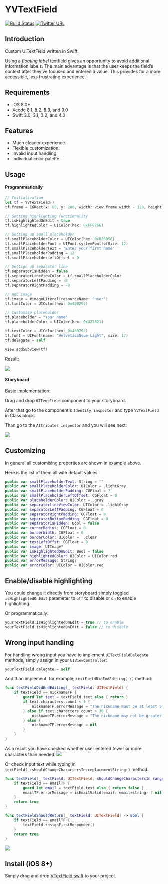 # YVTextField

[![Build Status](https://travis-ci.org/Shadberrow/YVTextField.svg?branch=master)](https://travis-ci.org/Shadberrow/YVTextField)
[![Twitter URL](https://img.shields.io/badge/twitter-@Shadberrow-blue.svg)](https://twitter.com/Shadberrow)

## Introduction

Custom UITextField written in Swift.

Using a *floating label* textfield gives an opportunity to avoid additional information labels.
The main advantage is that the user keeps the field’s context after they’ve focused and entered a value.
This provides for a more accessible, less frustrating experience.

## Requirements

- iOS 8.0+
- Xcode 8.1, 8.2, 8.3, and 9.0
- Swift 3.0, 3.1, 3.2, and 4.0

## Features

- Much cleaner experience.
- Flexible customization.
- Invalid input handling.
- Individual color palette.

## Usage

#### Programmatically

```swift
// Initialization
let tf = YVTextField()
tf.frame = CGRect(x: 60, y: 200, width: view.frame.width - 120, height: 40)

// Setting highlighting functionality
tf.isHighlightedOnEdit = true
tf.highlightedColor = UIColor(hex: 0xFF8766)

// Setting up small placeholder
tf.smallPlaceholderColor = UIColor(hex: 0xB26B58)
tf.smallPlaceholderFont = UIFont.systemFont(ofSize: 12)
tf.smallPlaceholderText = "Enter your first name"
tf.smallPlaceholderPadding = 12
tf.smallPlaceholderLeftOffset = 0

// Settign up separator line
tf.separatorIsHidden = false
tf.separatorLineViewColor = tf.smallPlaceholderColor
tf.separatorLeftPadding = -8
tf.separatorRightPadding = -8

// Add image
tf.image = #imageLiteral(resourceName: "user")
tf.tintColor = UIColor(hex: 0x46B292)

// Customize placeholder
tf.placeholder = "Your name"
tf.placeholderColor = UIColor(hex: 0x422821)

tf.textColor = UIColor(hex: 0x46B292)
tf.font = UIFont(name: "HelveticaNeue-Light", size: 17)
tf.delegate = self

view.addSubview(tf)
```
Result:

![](https://github.com/Shadberrow/YVTextField/blob/master/YVTextField/Resources/gif1.gif)

#### Storyboard

Basic implementation:

Drag and drop `UITextField` component to your storyboard.

After that go to the component's `Identity inspector` and type `YVTextField` in Class block.

Than go to the `Attributes inspector` and you will see next:

![](https://github.com/Shadberrow/YVTextField/blob/master/YVTextField/Resources/params.png)

## Customizing

In general all customising properties are shown in [example](#programmatically) above.

Here is the list of them all with default values:

```swift
public var smallPlaceholderText: String = ""
public var smallPlaceholderColor: UIColor = .lightGray
public var smallPlaceholderPadding: CGFloat = 7
public var smallPlaceholderLeftOffset: CGFloat = 0
public var placeholderColor: UIColor = .gray
public var separatorLineViewColor: UIColor = .lightGray
public var separatorLeftPadding: CGFloat = 0
public var separatorRightPadding: CGFloat = 0
public var separatorBottomPadding: CGFloat = 0
public var separatorIsHidden: Bool = false
public var cornerRadius: CGFloat = 0
public var borderWidth: CGFloat = 0
public var borderColor: UIColor =  .clear
public var textLeftOffst: CGFloat = 0
public var image: UIImage?
public var isHighlightedOnEdit: Bool = false
public var highlightedColor: UIColor = UIColor.red
public var errorMessage: String?
public var errorColor: UIColor = UIColor.red
```

## Enable/disable highlighting

You could change it directly from storyboard simply toggled `isHighlightedOnEdit` parameter to `off` to disable or `on` to enable highlighting.

Or programmatically:

```swift
yourTextField.isHighlightedOnEdit = true // to enable
yourTextField.isHighlightedOnEdit = false // to disable
```
## Wrong input handling

For handling wrong input you have to implement `UITextFieldDelegate` methods, simply assign in your `UIViewController`:
```swift
yourTextField.delegate = self
```
And than implement, for example, `textFieldDidEndEditing(_:)` method:
```swift
func textFieldDidEndEditing(_ textField: UITextField) {
    if textField == nicknameTF {
        guard let text = textField.text else { return }
        if text.characters.count < 5 {
            nicknameTF.errorMessage = "The nickname must be at least 5 characters."
        } else if text.characters.count > 30 {
            nicknameTF.errorMessage = "The nickname may not be greater than 35 characters."
        } else {
            nicknameTF.errorMessage = nil
        }
    }
}
```
As a result you have checked whether user entered fewer or more characters than needed.
![](https://github.com/Shadberrow/YVTextField/blob/master/YVTextField/Resources/gif2.gif)

Or check input text while typing in `textField(_:shouldChangeCharactersIn:replacementString:)` method.
```swift
func textField(_ textField: UITextField, shouldChangeCharactersIn range: NSRange, replacementString string: String) -> Bool {
    if textField == emailTF {
        guard let email = textField.text else { return false }
        emailTF.errorMessage = isEmailValid(email: email+string) ? nil : "The email must be valid email address"
    }
    return true
}

func textFieldShouldReturn(_ textField: UITextField) -> Bool {
    if textField == emailTF {
        textField.resignFirstResponder()
    }
    return true
}
```
![](https://github.com/Shadberrow/YVTextField/blob/master/YVTextField/Resources/gif3.gif)

## Install (iOS 8+)

Simply drag and drop [VTextField.swift](https://github.com/Shadberrow/YVTextField/blob/master/YVTextField/YVTextField.swift) to your project.

